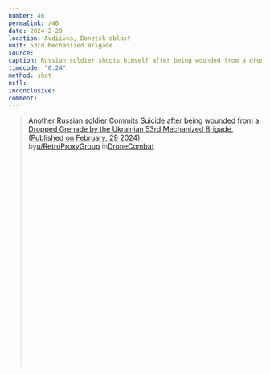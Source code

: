```yaml
---
number: 40
permalink: /40
date: 2024-2-29
location: Avdiivka, Donetsk oblast
unit: 53rd Mechanized Brigade
source: 
caption: Russian soldier shoots himself after being wounded from a drone dropped grenade. Thermal view
timecode: "0:24"
method: shot
nsfl: 
inconclusive: 
comment: 
---
```

<blockquote class="reddit-embed-bq" style="height:500px" data-embed-height="586"><a href="https://www.reddit.com/r/DroneCombat/comments/1b34qic/another_russian_soldier_commits_suicide_after/">Another Russian soldier Commits Suicide after being wounded from a Dropped Grenade by the Ukrainian 53rd Mechanized Brigade. (Published on February, 29 2024)</a><br> by<a href="https://www.reddit.com/user/RetroProxyGroup/">u/RetroProxyGroup</a> in<a href="https://www.reddit.com/r/DroneCombat/">DroneCombat</a></blockquote><script async="" src="https://embed.reddit.com/widgets.js" charset="UTF-8"></script>